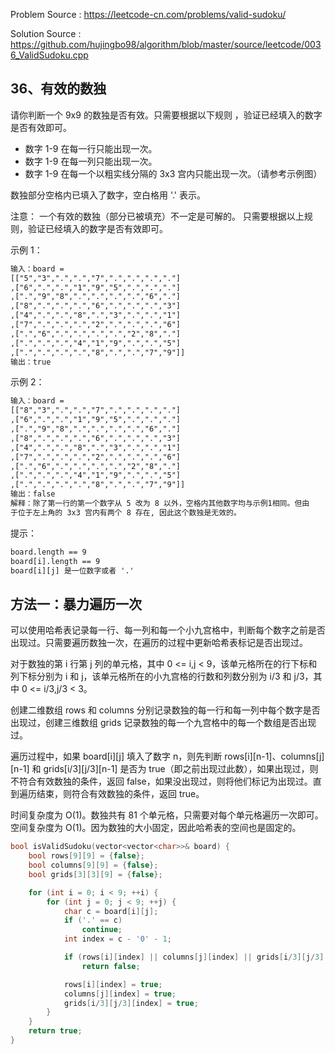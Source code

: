 <!--
 * @Author : Hu Jingbo
 * @Date   : 2021-09-17
-->

Problem Source : <https://leetcode-cn.com/problems/valid-sudoku/>

Solution Source : <https://github.com/hujingbo98/algorithm/blob/master/source/leetcode/0036_ValidSudoku.cpp>

## 36、有效的数独

请你判断一个 9x9 的数独是否有效。只需要根据以下规则 ，验证已经填入的数字是否有效即可。

- 数字 1-9 在每一行只能出现一次。
- 数字 1-9 在每一列只能出现一次。
- 数字 1-9 在每一个以粗实线分隔的 3x3 宫内只能出现一次。（请参考示例图）

数独部分空格内已填入了数字，空白格用 '.' 表示。

注意：
一个有效的数独（部分已被填充）不一定是可解的。
只需要根据以上规则，验证已经填入的数字是否有效即可。

示例 1：

```txt
输入：board = 
[["5","3",".",".","7",".",".",".","."]
,["6",".",".","1","9","5",".",".","."]
,[".","9","8",".",".",".",".","6","."]
,["8",".",".",".","6",".",".",".","3"]
,["4",".",".","8",".","3",".",".","1"]
,["7",".",".",".","2",".",".",".","6"]
,[".","6",".",".",".",".","2","8","."]
,[".",".",".","4","1","9",".",".","5"]
,[".",".",".",".","8",".",".","7","9"]]
输出：true
```

示例 2：

```txt
输入：board = 
[["8","3",".",".","7",".",".",".","."]
,["6",".",".","1","9","5",".",".","."]
,[".","9","8",".",".",".",".","6","."]
,["8",".",".",".","6",".",".",".","3"]
,["4",".",".","8",".","3",".",".","1"]
,["7",".",".",".","2",".",".",".","6"]
,[".","6",".",".",".",".","2","8","."]
,[".",".",".","4","1","9",".",".","5"]
,[".",".",".",".","8",".",".","7","9"]]
输出：false
解释：除了第一行的第一个数字从 5 改为 8 以外，空格内其他数字均与示例1相同。但由
于位于左上角的 3x3 宫内有两个 8 存在, 因此这个数独是无效的。
```

提示：

```txt
board.length == 9
board[i].length == 9
board[i][j] 是一位数字或者 '.'
```

## 方法一：暴力遍历一次

可以使用哈希表记录每一行、每一列和每一个小九宫格中，判断每个数字之前是否出现过。只需要遍历数独一次，在遍历的过程中更新哈希表标记是否出现过。

对于数独的第 i 行第 j 列的单元格，其中 0 <= i,j < 9，该单元格所在的行下标和列下标分别为 i 和 j，该单元格所在的小九宫格的行数和列数分别为 i/3 和 j/3，其中 0 <= i/3,j/3 < 3。

创建二维数组 rows 和 columns 分别记录数独的每一行和每一列中每个数字是否出现过，创建三维数组 grids 记录数独的每一个九宫格中的每一个数组是否出现过。

遍历过程中，如果 board[i][j] 填入了数字 n，则先判断 rows[i][n-1]、columns[j][n-1] 和 grids[i/3][j/3][n-1] 是否为 true（即之前出现过此数），如果出现过，则不符合有效数独的条件，返回 false，如果没出现过，则将他们标记为出现过。直到遍历结束，则符合有效数独的条件，返回 true。

时间复杂度为 O(1)。数独共有 81 个单元格，只需要对每个单元格遍历一次即可。
空间复杂度为 O(1)。因为数独的大小固定，因此哈希表的空间也是固定的。

```c++
bool isValidSudoku(vector<vector<char>>& board) {
    bool rows[9][9] = {false};
    bool columns[9][9] = {false};
    bool grids[3][3][9] = {false};

    for (int i = 0; i < 9; ++i) {
        for (int j = 0; j < 9; ++j) {
            char c = board[i][j];
            if ('.' == c)
                continue;
            int index = c - '0' - 1;

            if (rows[i][index] || columns[j][index] || grids[i/3][j/3][index])
                return false;

            rows[i][index] = true;
            columns[j][index] = true;
            grids[i/3][j/3][index] = true;
        }
    }
    return true;
}
```
